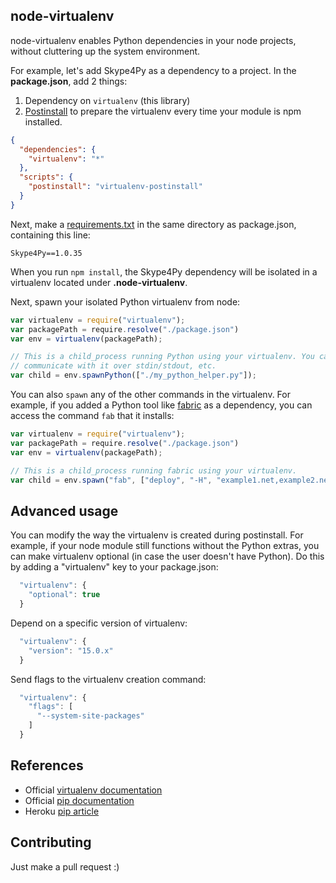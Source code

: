 ## node-virtualenv

node-virtualenv enables Python dependencies in your node projects,
without cluttering up the system environment.

For example, let's add Skype4Py as a dependency to a project. In the
**package.json**, add 2 things:

1. Dependency on `virtualenv` (this library)
2. [Postinstall](https://npmjs.org/doc/scripts.html) to prepare the virtualenv
   every time your module is npm installed.

```json
{
  "dependencies": {
    "virtualenv": "*"
  },
  "scripts": {
    "postinstall": "virtualenv-postinstall"
  }
}
```

Next, make a [requirements.txt](http://www.pip-installer.org/en/latest/cookbook.html#requirements-files)
in the same directory as package.json, containing this line:

```
Skype4Py==1.0.35
```

When you run `npm install`, the Skype4Py dependency will be isolated
in a virtualenv located under **.node-virtualenv**.

Next, spawn your isolated Python virtualenv from node:

```javascript
var virtualenv = require("virtualenv");
var packagePath = require.resolve("./package.json")
var env = virtualenv(packagePath);

// This is a child_process running Python using your virtualenv. You can
// communicate with it over stdin/stdout, etc.
var child = env.spawnPython(["./my_python_helper.py"]);
```

You can also `spawn` any of the other commands in the virtualenv. For example,
if you added a Python tool like [fabric](http://docs.fabfile.org/en/1.8/) as
a dependency, you can access the command `fab` that it installs:

```javascript
var virtualenv = require("virtualenv");
var packagePath = require.resolve("./package.json")
var env = virtualenv(packagePath);

// This is a child_process running fabric using your virtualenv.
var child = env.spawn("fab", ["deploy", "-H", "example1.net,example2.net"]);
```

## Advanced usage

You can modify the way the virtualenv is created during postinstall.
For example, if your node module still functions without the Python extras,
you can make virtualenv optional (in case the user doesn't have Python). Do
this by adding a "virtualenv" key to your package.json:

```javascript
  "virtualenv": {
    "optional": true
  }
```

Depend on a specific version of virtualenv:

```javascript
  "virtualenv": {
    "version": "15.0.x"
  }
```

Send flags to the virtualenv creation command:

```javascript
  "virtualenv": {
    "flags": [
      "--system-site-packages"
    ]
  }
```

## References

* Official [virtualenv documentation](http://www.virtualenv.org/en/latest/)
* Official [pip documentation](http://www.pip-installer.org/en/latest/index.html)
* Heroku [pip article](https://devcenter.heroku.com/articles/python-pip)

## Contributing

Just make a pull request :)
